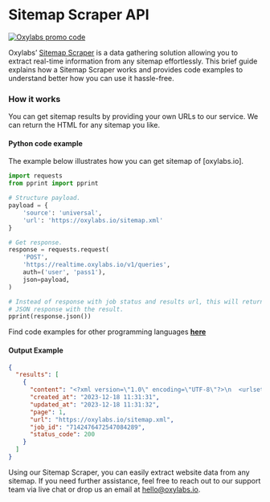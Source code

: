 # Sitemap Scraper API

[![Oxylabs promo code](https://user-images.githubusercontent.com/129506779/250792357-8289e25e-9c36-4dc0-a5e2-2706db797bb5.png)](https://oxylabs.go2cloud.org/aff_c?offer_id=7&aff_id=877&url_id=112)

Oxylabs’ [Sitemap Scraper](https://oxylabs.io/products/scraper-api/web/sitemap-scraper?utm_source=github&utm_medium=repositories&utm_campaign=product) is a data gathering solution allowing you to extract real-time information from any sitemap effortlessly. This brief guide explains how a Sitemap Scraper works and provides code examples to understand better how you can use it hassle-free.

### How it works

You can get sitemap results by providing your own URLs to our service. We can return the HTML for any sitemap you like.

#### Python code example

The example below illustrates how you can get sitemap of [oxylabs.io].

```python
import requests
from pprint import pprint

# Structure payload.
payload = {
    'source': 'universal',
    'url': 'https://oxylabs.io/sitemap.xml'
}

# Get response.
response = requests.request(
    'POST',
    'https://realtime.oxylabs.io/v1/queries',
    auth=('user', 'pass1'),
    json=payload,
)

# Instead of response with job status and results url, this will return the
# JSON response with the result.
pprint(response.json())
```
Find code examples for other programming languages [**here**](https://github.com/oxylabs/sitemap-scraper/tree/main/code%20examples)

#### Output Example
```json
{
  "results": [
    {
      "content": "<?xml version=\"1.0\" encoding=\"UTF-8\"?>\n  <urlset xmlns=\"http://www.sitemaps.org/schemas/sitemap/0.9\" ... </html>",
      "created_at": "2023-12-18 11:31:31",
      "updated_at": "2023-12-18 11:31:32",
      "page": 1,
      "url": "https://oxylabs.io/sitemap.xml",
      "job_id": "7142476472547084289",
      "status_code": 200
    }
  ]
}
```
Using our Sitemap Scraper, you can easily extract website data from any sitemap. If you need further assistance, feel free to reach out to our support team via live chat or drop us an email at hello@oxylabs.io.
